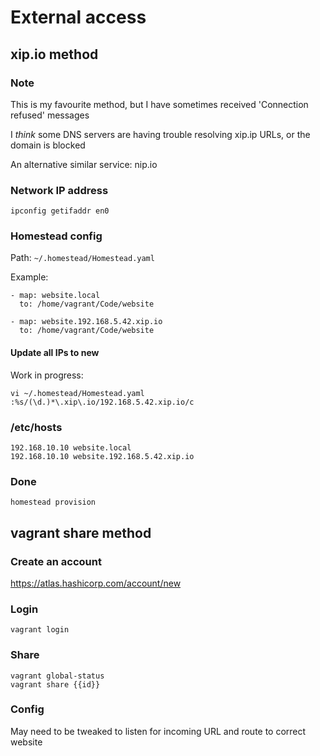External access
===============

xip.io method
-------------

### Note

This is my favourite method, but I have sometimes received 'Connection refused' messages

I *think* some DNS servers are having trouble resolving xip.ip URLs, or the domain is blocked

An alternative similar service: nip.io

### Network IP address

```
ipconfig getifaddr en0
```

### Homestead config

Path: `~/.homestead/Homestead.yaml`

Example:

```
- map: website.local
  to: /home/vagrant/Code/website

- map: website.192.168.5.42.xip.io
  to: /home/vagrant/Code/website
```

#### Update all IPs to new

Work in progress:

```
vi ~/.homestead/Homestead.yaml
:%s/(\d.)*\.xip\.io/192.168.5.42.xip.io/c
```

### /etc/hosts

```
192.168.10.10 website.local
192.168.10.10 website.192.168.5.42.xip.io
```

### Done

```
homestead provision
```

vagrant share method
--------------------

### Create an account

https://atlas.hashicorp.com/account/new

### Login

`vagrant login`

### Share

```
vagrant global-status
vagrant share {{id}}
```

### Config

May need to be tweaked to listen for incoming URL and route to correct website
